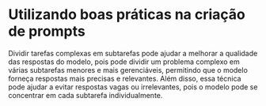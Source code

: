 # Utilizando boas práticas na criação de prompts

Dividir tarefas complexas em subtarefas pode ajudar a melhorar a qualidade das respostas do modelo, pois pode dividir um problema complexo em várias subtarefas menores e mais gerenciáveis, permitindo que o modelo forneça respostas mais precisas e relevantes. Além disso, essa técnica pode ajudar a evitar respostas vagas ou irrelevantes, pois o modelo pode se concentrar em cada subtarefa individualmente.
